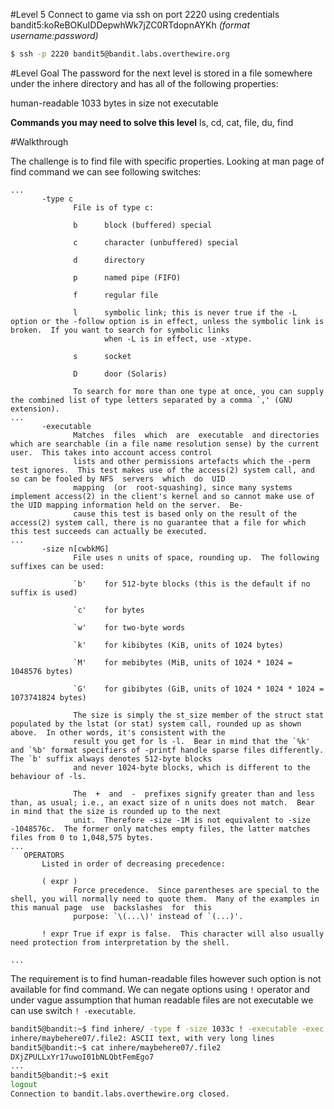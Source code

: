 #Level 5
Connect to game via ssh on port 2220 using credentials bandit5:koReBOKuIDDepwhWk7jZC0RTdopnAYKh
_(format username:password)_
```sh
$ ssh -p 2220 bandit5@bandit.labs.overthewire.org
```

#Level Goal
The password for the next level is stored in a file somewhere under the inhere directory and has all of the following properties:

human-readable
1033 bytes in size
not executable

**Commands you may need to solve this level**
ls, cd, cat, file, du, find

#Walkthrough

The challenge is to find file with specific properties. Looking at man page of find command we can see following switches:
```
...
       -type c
              File is of type c:

              b      block (buffered) special

              c      character (unbuffered) special

              d      directory

              p      named pipe (FIFO)

              f      regular file

              l      symbolic link; this is never true if the -L option or the -follow option is in effect, unless the symbolic link is broken.  If you want to search for symbolic links
                     when -L is in effect, use -xtype.

              s      socket

              D      door (Solaris)

              To search for more than one type at once, you can supply the combined list of type letters separated by a comma `,' (GNU extension).
...
       -executable
              Matches  files  which  are  executable  and directories which are searchable (in a file name resolution sense) by the current user.  This takes into account access control
              lists and other permissions artefacts which the -perm test ignores.  This test makes use of the access(2) system call, and so can be fooled by NFS  servers  which  do  UID
              mapping  (or  root-squashing), since many systems implement access(2) in the client's kernel and so cannot make use of the UID mapping information held on the server.  Be‐
              cause this test is based only on the result of the access(2) system call, there is no guarantee that a file for which this test succeeds can actually be executed.
...
       -size n[cwbkMG]
              File uses n units of space, rounding up.  The following suffixes can be used:

              `b'    for 512-byte blocks (this is the default if no suffix is used)

              `c'    for bytes

              `w'    for two-byte words

              `k'    for kibibytes (KiB, units of 1024 bytes)

              `M'    for mebibytes (MiB, units of 1024 * 1024 = 1048576 bytes)

              `G'    for gibibytes (GiB, units of 1024 * 1024 * 1024 = 1073741824 bytes)

              The size is simply the st_size member of the struct stat populated by the lstat (or stat) system call, rounded up as shown above.  In other words, it's consistent with the
              result you get for ls -l.  Bear in mind that the `%k' and `%b' format specifiers of -printf handle sparse files differently.  The `b' suffix always denotes 512-byte blocks
              and never 1024-byte blocks, which is different to the behaviour of -ls.

              The  +  and  -  prefixes signify greater than and less than, as usual; i.e., an exact size of n units does not match.  Bear in mind that the size is rounded up to the next
              unit.  Therefore -size -1M is not equivalent to -size -1048576c.  The former only matches empty files, the latter matches files from 0 to 1,048,575 bytes.
...
   OPERATORS
       Listed in order of decreasing precedence:

       ( expr )
              Force precedence.  Since parentheses are special to the shell, you will normally need to quote them.  Many of the examples in this manual page  use  backslashes  for  this
              purpose: `\(...\)' instead of `(...)'.

       ! expr True if expr is false.  This character will also usually need protection from interpretation by the shell.

...
```
The requirement is to find human-readable files however such option is not available for find command. We can negate options using ```!``` operator and under vague assumption that human readable files are not executable we can use switch ```! -executable```.
```sh
bandit5@bandit:~$ find inhere/ -type f -size 1033c ! -executable -exec file {} + | grep text
inhere/maybehere07/.file2: ASCII text, with very long lines
bandit5@bandit:~$ cat inhere/maybehere07/.file2
DXjZPULLxYr17uwoI01bNLQbtFemEgo7
...
bandit5@bandit:~$ exit
logout
Connection to bandit.labs.overthewire.org closed.
```